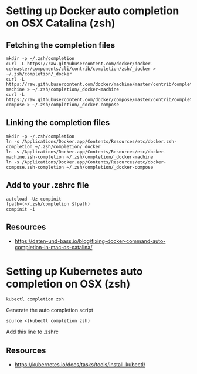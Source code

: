 # Setting up Docker auto completion on OSX Catalina (zsh)


## Fetching the completion files

```
mkdir -p ~/.zsh/completion
curl -L https://raw.githubusercontent.com/docker/docker-ce/master/components/cli/contrib/completion/zsh/_docker > ~/.zsh/completion/_docker
curl -L https://raw.githubusercontent.com/docker/machine/master/contrib/completion/zsh/_docker-machine > ~/.zsh/completion/_docker-machine
curl -L https://raw.githubusercontent.com/docker/compose/master/contrib/completion/zsh/_docker-compose > ~/.zsh/completion/_docker-compose
```

## Linking the completion files

```
mkdir -p ~/.zsh/completion
ln -s /Applications/Docker.app/Contents/Resources/etc/docker.zsh-completion ~/.zsh/completion/_docker
ln -s /Applications/Docker.app/Contents/Resources/etc/docker-machine.zsh-completion ~/.zsh/completion/_docker-machine
ln -s /Applications/Docker.app/Contents/Resources/etc/docker-compose.zsh-completion ~/.zsh/completion/_docker-compose
```

## Add to your .zshrc file

```
autoload -Uz compinit
fpath=(~/.zsh/completion $fpath)
compinit -i
```

## Resources
* https://daten-und-bass.io/blog/fixing-docker-command-auto-completion-in-mac-os-catalina/

# Setting up Kubernetes auto completion on OSX (zsh)

```kubectl completion zsh```

Generate the auto completion script

```source <(kubectl completion zsh)```

Add this line to .zshrc

## Resources
* https://kubernetes.io/docs/tasks/tools/install-kubectl/
